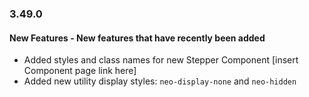 ### 3.49.0
#### New Features - New features that have recently been added

- Added styles and class names for new Stepper Component [insert Component page link here]
- Added new utility display styles: `neo-display-none` and `neo-hidden`
